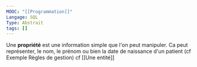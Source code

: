 ```yaml
---
MOOC: "[[Programmation]]"
Langage: SQL
Type: Abstrait
tags: []
---
```

Une **propriété** est une information simple que l'on peut manipuler. Ca peut représenter, le nom, le prénom ou bien la date de naissance d'un patient (cf Exemple Règles de gestion)
cf [[Une entité]]